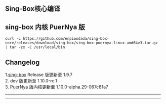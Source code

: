 ## Sing-Box核心编译

## sing-box 内核 PuerNya 版
``` curl -L https://github.com/enpioodada/sing-box-core/releases/download/sing-box/sing-box-puernya-linux-amd64v3.tar.gz | tar -zx -C /usr/local/bin ```
## Changelog <br/>
1.[sing-box](https://github.com/SagerNet/sing-box) Release 版更新至 1.9.7 <br/>2. dev 版更新至 1.10.0-rc.1 <br/>3. [PuerNya 版](https://github.com/PuerNya/sing-box/tree/building)内核更新至 1.10.0-alpha.29-067c81a7

---



---

